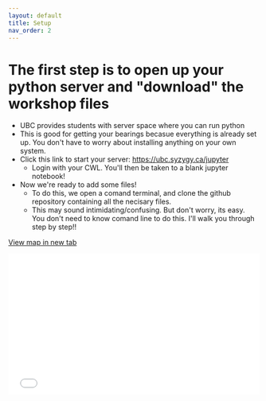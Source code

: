 ```yaml
---
layout: default
title: Setup
nav_order: 2
---
```


# The first step is to open up your python server and "download" the workshop files
* UBC provides students with server space where you can run python
* This is good for getting your bearings becasue everything is already set up.  You don't have to worry about installing anything on your own system.
* Click this link to start your server: https://ubc.syzygy.ca/jupyter
  * Login with your CWL.  You'll then be taken to a blank jupyter notebook!
* Now we're ready to add some files!
  * To do this, we open a comand terminal, and clone the github repository containing all the necisary files.
  * This may sound intimidating/confusing.  But don't worry, its easy.  You don't need to know comand line to do this.  I'll walk you through step by step!!

<a href="PoliceViolenceIncidents.html" target="_blank">View map in new tab</a>

<div style="overflow: hidden;
  padding-top: 56.25%;
  position: relative">
  <iframe src="PoliceViolenceIncidents.html" title="Processes" scrolling="no" frameborder="0"
    style="border: 0;
   height: 100%;
   left: 0;
   position: absolute;
   top: 0;
   width: 100%;">
   <p>Your browser does not support iframes.</p>
 </iframe>
</div>